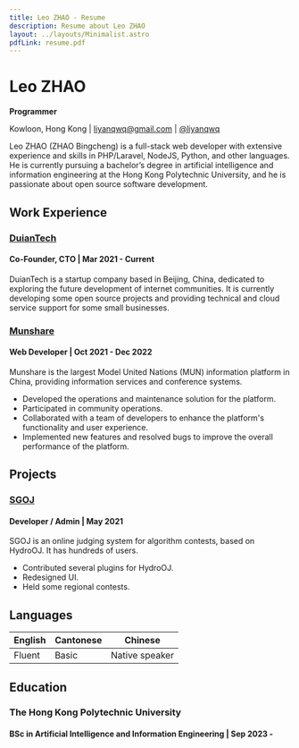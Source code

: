 ```yaml
---
title: Leo ZHAO - Resume
description: Resume about Leo ZHAO
layout: ../layouts/Minimalist.astro
pdfLink: resume.pdf
---
```


# Leo ZHAO

**Programmer**

Kowloon, Hong Kong | liyanqwq@gmail.com | [@liyanqwq](//github.com/liyanqwq)

Leo ZHAO (ZHAO Bingcheng) is a full-stack web developer with extensive experience and skills in PHP/Laravel, NodeJS, Python, and other languages. He is currently pursuing a bachelor’s degree in artificial intelligence and information engineering at the Hong Kong Polytechnic University, and he is passionate about open source software development.


## Work Experience

### [DuianTech](https://www.duiantech.cn/)

#### Co-Founder, CTO | Mar 2021 - Current

DuianTech is a startup company based in Beijing, China, dedicated to exploring the future development of internet communities. It is currently developing some open source projects and providing technical and cloud service support for some small businesses.

### [Munshare](https://www.munshare.com/)

#### Web Developer | Oct 2021 - Dec 2022

Munshare is the largest Model United Nations (MUN) information platform in China, providing information services and conference systems. 

* Developed the operations and maintenance solution for the platform.
* Participated in community operations.
* Collaborated with a team of developers to enhance the platform's functionality and user experience.
* Implemented new features and resolved bugs to improve the overall performance of the platform.

## Projects

### [SGOJ](<//github.com/SGOJ>)

#### Developer / Admin | May 2021

SGOJ is an online judging system for algorithm contests, based on HydroOJ. It has hundreds of users.

* Contributed several plugins for HydroOJ.
* Redesigned UI.
* Held some regional contests.

## Languages

| English        | Cantonese      | Chinese        |
| -------------- | -------------- | -------------- |
| Fluent         | Basic          | Native speaker |

## Education

### The Hong Kong Polytechnic University

#### BSc in Artificial Intelligence and Information Engineering | Sep 2023 - 